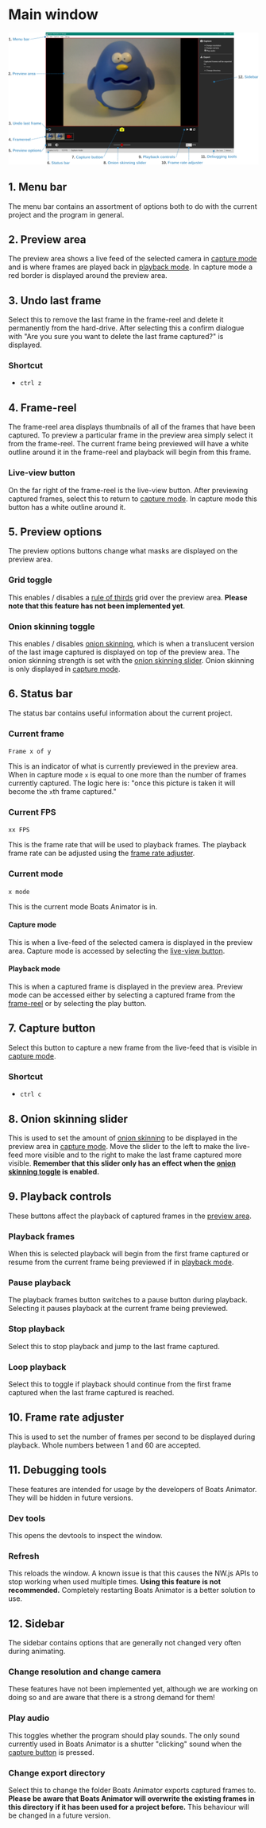 # Main window
![Main window](../_static/img/mainwindow.svg)

## 1. Menu bar
The menu bar contains an assortment of options both to do with the current project and the program in general.

## 2. Preview area
The preview area shows a live feed of the selected camera in [capture mode](#capture-mode) and is where frames are played back in [playback mode](#playback-mode). In capture mode a red border is displayed around the preview area.

## 3. Undo last frame
Select this to remove the last frame in the frame-reel and delete it permanently from the hard-drive. After selecting this a confirm dialogue with "Are you sure you want to delete the last frame captured?" is displayed.

### Shortcut
* `ctrl z`

## 4. Frame-reel
The frame-reel area displays thumbnails of all of the frames that have been captured. To preview a particular frame in the preview area simply select it from the frame-reel. The current frame being previewed will have a white outline around it in the frame-reel and playback will begin from this frame.

### Live-view button
On the far right of the frame-reel is the live-view button. After previewing captured frames, select this to return to [capture mode](#capture-mode). In capture mode this button has a white outline around it.

## 5. Preview options
The preview options buttons change what masks are displayed on the preview area.

### Grid toggle
This enables / disables a [rule of thirds](https://en.wikipedia.org/wiki/Rule_of_thirds) grid over the preview area. **Please note that this feature has not been implemented yet**.

### Onion skinning toggle
This enables / disables [onion skinning](https://en.wikipedia.org/wiki/Onion_skinning), which is when a translucent version of the last image captured is displayed on top of the preview area. The onion skinning strength is set with the [onion skinning slider](#onion-skinning-slider). Onion skinning is only displayed in [capture mode](#capture-mode).

## 6. Status bar
The status bar contains useful information about the current project.

### Current frame
`Frame x of y`

This is an indicator of what is currently previewed in the preview area. When in capture mode `x` is equal to one more than the number of frames currently captured. The logic here is: "once this picture is taken it will become the `x`th frame captured."

### Current FPS
`xx FPS`

This is the frame rate that will be used to playback frames. The playback frame rate can be adjusted using the [frame rate adjuster](#frame-rate-adjuster).

### Current mode
`x mode`

This is the current mode Boats Animator is in.

#### Capture mode
This is when a live-feed of the selected camera is displayed in the preview area. Capture mode is accessed by selecting the [live-view button](#live-view-button).

#### Playback mode
This is when a captured frame is displayed in the preview area. Preview mode can be accessed either by selecting a captured frame from the [frame-reel](#frame-reel) or by selecting the play button.

## 7. Capture button
Select this button to capture a new frame from the live-feed that is visible in [capture mode](#capture-mode).

### Shortcut
* `ctrl c`

## 8. Onion skinning slider
This is used to set the amount of [onion skinning](https://en.wikipedia.org/wiki/Onion_skinning) to be displayed in the preview area in [capture mode](#capture-mode). Move the slider to the left to make the live-feed more visible and to the right to make the last frame captured more visible. **Remember that this slider only has an effect when the [onion skinning toggle](#onion-skinning-toggle)  is enabled.**

## 9. Playback controls
These buttons affect the playback of captured frames in the [preview area](#preview-area).

### Playback frames
When this is selected playback will begin from the first frame captured or resume from the current frame being previewed if in [playback mode](#playback-mode).

### Pause playback
The playback frames button switches to a pause button during playback. Selecting it pauses playback at the current frame being previewed.

### Stop playback
Select this to stop playback and jump to the last frame captured.

### Loop playback
Select this to toggle if playback should continue from the first frame captured when the last frame captured is reached.


## 10. Frame rate adjuster
This is used to set the number of frames per second to be displayed during playback. Whole numbers between 1 and 60 are accepted.

## 11. Debugging tools
These features are intended for usage by the developers of Boats Animator. They will be hidden in future versions.

### Dev tools
This opens the devtools to inspect the window.

### Refresh
This reloads the window. A known issue is that this causes the NW.js APIs to stop working when used multiple times. **Using this feature is not recommended.** Completely restarting Boats Animator is a better solution to use.

## 12. Sidebar
The sidebar contains options that are generally not changed very often during animating.

### Change resolution and change camera
These features have not been implemented yet, although we are working on doing so and are aware that there is a strong demand for them!

### Play audio
This toggles whether the program should play sounds. The only sound currently used in Boats Animator is a shutter "clicking" sound when the [capture button](#capture-button) is pressed.

### Change export directory
Select this to change the folder Boats Animator exports captured frames to. **Please be aware that Boats Animator will overwrite the existing frames in this directory if it has been used for a project before.** This behaviour will be changed in a future version.